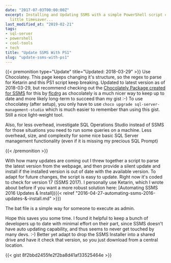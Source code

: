 ```yaml
---
date: "2017-07-03T00:00:00Z"
excerpt: Installing and Updating SSMS with a simple PowerShell script can be a nice
  little timesaver...
last_modified_at: "2019-02-21"
tags:
- sql-server
- powershell
- cool-tools
- tech
title: "Update SSMS With PS1"
slug: "update-ssms-with-ps1"
---
```


{{< premonition type="Update" title="Updated: 2018-03-29" >}}
Use Chocolatey. This page keeps changing it's structure, so the regex to parse for Ketarin and this PS1 script keep breaking. Updated to latest version as of 2018-03-29, but recommend checking out the [Chocolately Package created for SSMS](https://chocolatey.org/packages/sql-server-management-studio) for this by [flcdrg](https://chocolatey.org/profiles/flcdrg) as chocolately is a much nicer way to keep up to date and more likely long-term to succeed than my gist :-) To use chocolatey (after setup), you only have to use `choco upgrade sql-server-management-studio` which is much easier to remember than using this gist. Still a nice light-weight tool.

Also, for less overhead, investigate SQL Operations Studio instead of SSMS for those situations you need to run some queries on a machine. Less overhead, size, and complexity for some nice basic SQL Server management functionality (even if it is missing my precious SQL Prompt)

{{< /premonition >}}


With how many updates are coming out I threw together a script to parse the latest version from the webpage, and then provide a silent update and install if the installed version is out of date with the available version. To adapt for future changes, the script is easy to update. Right now it's coded to check for version 17 (SSMS 2017). I personally use Ketarin, which I wrote about before if you want a more robust solution here: [Automating SSMS 2016 Updates & Install]({{< relref "2016-04-27-automating-ssms-2016-updates-&-install.md" >}})

The bat file is a simple way for someone to execute as admin.

Hope this saves you some time. I found it helpful to keep a bunch of developers up to date with minimal effort on their part, since SSMS doesn't have auto updating capability, and thus seems to never get touched by many devs. :-) Better yet adapt to drop the SSMS Installer into a shared drive and have it check that version, so you just download from a central location.

{{< gist 8f2bbd2455fe2f2ba8d41af33525464e >}}
